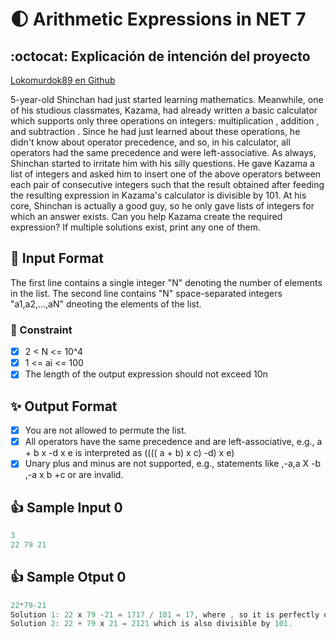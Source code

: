 # :first_quarter_moon: Arithmetic Expressions in NET 7

## :octocat: Explicación de intención del proyecto

[Lokomurdok89 en Github](https://github.com/okomurdok89)

5-year-old Shinchan had just started learning mathematics. Meanwhile, one of his studious classmates,
Kazama, had already written a basic calculator which supports only three operations on integers:
multiplication , addition , and subtraction . Since he had just learned about these operations,
he didn't know about operator precedence, and so, in his calculator, all operators had the same
precedence and were left-associative.
As always, Shinchan started to irritate him with his silly questions. He gave Kazama a list of integers
and asked him to insert one of the above operators between each pair of consecutive integers such that
the result obtained after feeding the resulting expression in Kazama's calculator is divisible by 101. At his
core, Shinchan is actually a good guy, so he only gave lists of integers for which an answer exists.
Can you help Kazama create the required expression? If multiple solutions exist, print any one of them.

## :metal: Input Format

The first line contains a single integer "N" denoting the number of elements in the list. The second line
contains "N" space-separated integers "a1,a2,...,aN" dneoting the elements of the list.

### :rocket: Constraint

* [X] 2 < N <= 10^4  
* [X] 1 <= ai <= 100 
* [X] The length of the output expression should not exceed 10n

## :sparkles: Output Format
* [X] You are not allowed to permute the list.
* [X] All operators have the same precedence and are left-associative, e.g.,  a + b x -d x e is interpreted as (((( a + b) x c) -d) x e)
* [X] Unary plus and minus are not supported, e.g., statements like ,-a,a X -b ,-a x b +c or are invalid.

## :+1: Sample Input 0
```javascript
3
22 79 21
```
## :+1: Sample Otput 0
```javascript
22*79-21
Solution 1: 22 x 79 -21 = 1717 / 101 = 17, where , so it is perfectly divisible by 101.
Solution 2: 22 + 79 x 21 = 2121 which is also divisible by 101.
```
